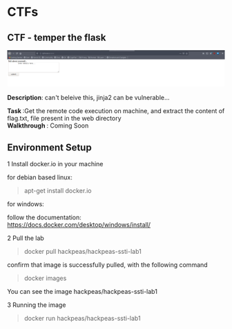 <h1><centre>CTFs</centre></h1>

<h2> CTF - temper the flask </h2>

![](image.png)

<p><b>Description</b>: can't beleive this, jinja2 can be vulnerable... </p>
<b> Task </b>:Get the remote code execution on machine, and extract the content of flag.txt, file present in the web directory<br>
<b> Walkthrough </b>: Coming Soon <br> 

<h2> Environment Setup </h2>
1 Install docker.io in your machine

for debian based linux:

> apt-get install docker.io

for windows:

follow the documentation: https://docs.docker.com/desktop/windows/install/

2 Pull the lab

> docker pull hackpeas/hackpeas-ssti-lab1

confirm that image is successfully pulled, with the following command

> docker images

You can see the image hackpeas/hackpeas-ssti-lab1

3 Running the image

> docker run hackpeas/hackpeas-ssti-lab1
